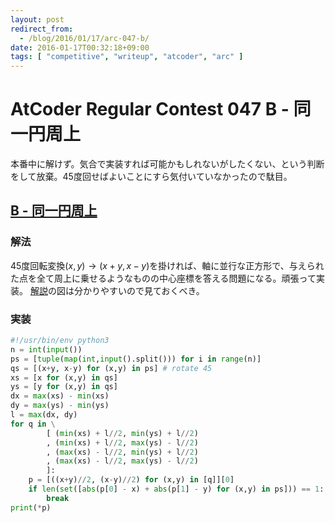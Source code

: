 ```yaml
---
layout: post
redirect_from:
  - /blog/2016/01/17/arc-047-b/
date: 2016-01-17T00:32:18+09:00
tags: [ "competitive", "writeup", "atcoder", "arc" ]
---
```


# AtCoder Regular Contest 047 B - 同一円周上

本番中に解けず。気合で実装すれば可能かもしれないがしたくない、という判断をして放棄。45度回せばよいことにすら気付いていなかったので駄目。

## [B - 同一円周上](https://beta.atcoder.jp/contests/arc047/tasks/arc047_b)

### 解法

45度回転変換$(x,y) \to (x+y,x-y)$を掛ければ、軸に並行な正方形で、与えられた点を全て周上に乗せるようなものの中心座標を答える問題になる。頑張って実装。
[解説](http://www.slideshare.net/chokudai/arc047)の図は分かりやすいので見ておくべき。

### 実装

``` python
#!/usr/bin/env python3
n = int(input())
ps = [tuple(map(int,input().split())) for i in range(n)]
qs = [(x+y, x-y) for (x,y) in ps] # rotate 45
xs = [x for (x,y) in qs]
ys = [y for (x,y) in qs]
dx = max(xs) - min(xs)
dy = max(ys) - min(ys)
l = max(dx, dy)
for q in \
        [ (min(xs) + l//2, min(ys) + l//2)
        , (min(xs) + l//2, max(ys) - l//2)
        , (max(xs) - l//2, min(ys) + l//2)
        , (max(xs) - l//2, max(ys) - l//2)
        ]:
    p = [((x+y)//2, (x-y)//2) for (x,y) in [q]][0]
    if len(set([abs(p[0] - x) + abs(p[1] - y) for (x,y) in ps])) == 1:
        break
print(*p)
```
